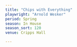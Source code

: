 ```yaml
---
title: "Chips with Everything"
playwright: "Arnold Wesker"
period: Spring
season: In House
season_sort: 120
venue: Cripps Hall

---
```

